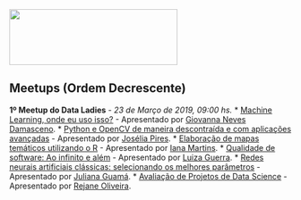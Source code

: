 <img src="https://github.com/rladies/starter-kit/blob/master/logo/R-LadiesGlobal_RBG_online_LogoWithText_Horizontal.png" data-canonical-src="https://github.com/rladies/starter-kit/blob/master/logo/R-LadiesGlobal_RBG_online_LogoWithText_Horizontal.png" width="300" height="100" />

## Meetups (Ordem Decrescente)
**1º Meetup do Data Ladies** - *23 de Março de 2019, 09:00 hs.*
          * [Machine Learning, onde eu uso isso?](https://github.com/rladies/meetup-presentations_belohorizonte/blob/master/09062018_PrimeiroMeetup/FirstMeetup-BH.pdf)
      - Apresentado por [Giovanna Neves Damasceno](https://www.linkedin.com/in/giovanna-neves-damasceno-82a664a7/).
          * [Python e OpenCV de maneira descontraída e com aplicações avançadas](https://github.com/rladies/meetup-presentations_belohorizonte/blob/master/09062018_PrimeiroMeetup/PollyannaGoncalves_Conhecendo-o-R.pdf)
      - Apresentado por [Josélia Pires](https://www.linkedin.com/in/jos%C3%A9lia-pires-965103170/).
          * [Elaboração de mapas temáticos utilizando o R](https://github.com/rladies/meetup-presentations_belohorizonte/blob/master/09062018_PrimeiroMeetup/FrancielleVargas_Python-Linguagem-Natural.pdf)
      - Apresentado por [Iana Martins](https://www.linkedin.com/in/iana-martins-da-costa-corr%C3%AAa-e-souza-965946120/).
          * [Qualidade de software: Ao infinito e além](https://github.com/rladies/meetup-presentations_belohorizonte/blob/master/09062018_PrimeiroMeetup/FrancielleVargas_Python-Linguagem-Natural.pdf)
      - Apresentado por [Luiza Guerra](https://www.linkedin.com/in/luizaguerra/).
          * [Redes neurais artificiais clássicas: selecionando os melhores parâmetros](https://github.com/rladies/meetup-presentations_belohorizonte/blob/master/09062018_PrimeiroMeetup/FrancielleVargas_Python-Linguagem-Natural.pdf)
      - Apresentado por [Juliana Guamá](https://www.linkedin.com/in/juliana-guama/).
          * [Avaliação de Projetos de Data Science](https://github.com/rladies/meetup-presentations_belohorizonte/blob/master/09062018_PrimeiroMeetup/FrancielleVargas_Python-Linguagem-Natural.pdf)
      - Apresentado por [Rejane Oliveira](https://www.linkedin.com/in/rejane-oliveira/).
